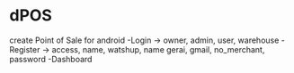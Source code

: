 # dPOS
create Point of Sale for android -Login -> owner, admin, user, warehouse  -Register ->  access, name, watshup, name gerai, gmail, no_merchant, password -Dashboard

